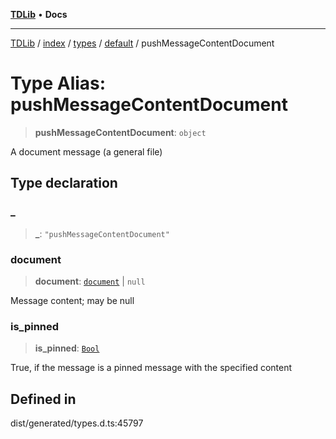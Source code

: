 [**TDLib**](../../../../../../README.md) • **Docs**

***

[TDLib](../../../../../../modules.md) / [index](../../../../../README.md) / [types](../../../README.md) / [default](../README.md) / pushMessageContentDocument

# Type Alias: pushMessageContentDocument

> **pushMessageContentDocument**: `object`

A document message (a general file)

## Type declaration

### \_

> **\_**: `"pushMessageContentDocument"`

### document

> **document**: [`document`](document.md) \| `null`

Message content; may be null

### is\_pinned

> **is\_pinned**: [`Bool`](Bool.md)

True, if the message is a pinned message with the specified content

## Defined in

dist/generated/types.d.ts:45797
